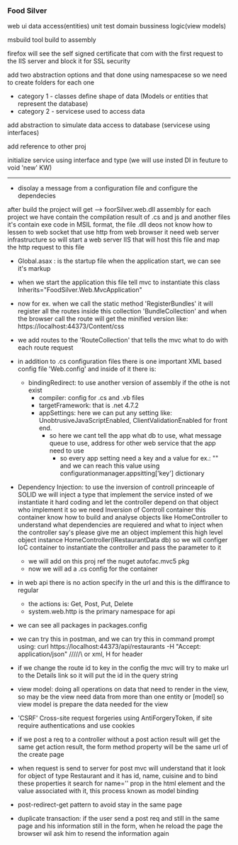 ### Food Silver

web ui
data access(entities)
unit test
domain bussiness logic(view models)


msbuild tool
build to assembly

firefox will see the self signed certificate that com with the first request to the IIS server and block it for SSL security

add two abstraction options and that done using namespacese so we need to create folders for each one
- category 1 - classes define shape of data (Models or entities that represent the database)
- category 2 - servicese used to access data

add abstraction to simulate data access to database (servicese using interfaces)

add reference to other proj

initialize service using interface and type (we will use insted DI in feuture to void 'new' KW)

--------------

- disolay a message from a configuration file and configure the dependecies

after build the project will get --> foorSilver.web.dll assembly for each project we have contain the compilation result of .cs and js and another files it's contain exe code in MSIL format, the file .dll deos not know how to lessen to web socket that use http from web browser it need web server infrastructure so will start a web server IIS that will host this file and map the http request to this file 


- Global.asax : is the startup file when the application start, we can see it's markup
- when we start the application this file tell mvc to instantiate this class Inherits="FoodSilver.Web.MvcApplication"
- now for ex. when we call the static method 'RegisterBundles' it will register all the routes inside this collection 'BundleCollection' and when the browser call the route will get the minified version like: https://localhost:44373/Content/css
- we add routes to the 'RouteCollection' that tells the mvc what to do with each route request
- in addition to .cs configuration files there is one important XML based config file 'Web.config' and inside of it there is:
  - bindingRedirect: to use another version of assembly if the othe is not exist
    - compiler: config for .cs and .vb files
    - targetFramework: that is .net 4.7.2
    - appSettings: here we can put any setting like: UnobtrusiveJavaScriptEnabled, ClientValidationEnabled for front end.
      - so here we cant tell the app what db to use, what message queue to use, address for other web service that the app need to use
        - so every app setting need a key and a value for ex.: "<add key='message' value='hello' >" and we can reach this value using configurationmanager.appsitting['key'] dictionary
- Dependency Injection: to use the inversion of controll princeaple of SOLID we will inject a type that implement the service insted of we instantiate it hard coding and let the controller depend on that object who implement it so we need Inversion of Controll container this container know how to build and analyse objects like HomeController to understand what dependencies are requiered and what to inject when the controller say's please give me an object implement this high level object instance HomeController(IRestaurantData db) so we will configer IoC container to instantiate the controller and pass the parameter to it
  - we will add on this proj ref the nuget autofac.mvc5 pkg
  - now we will ad a .cs config for the container

- in web api there is no action specify in the url and this is the diffirance to regular
  - the actions is: Get, Post, Put, Delete
  - system.web.http is the primary namespace for api

- we can see all packages in packages.config

- we can try this in postman, and we can try this in command prompt using: curl https://localhost:44373/api/restaurants -H "Accept: application/json" /\/\/\/\/\ or xml, H for header

- if we change the route id to key in the config the mvc will try to make url to the Details link so it will put the id in the query string

- view model: doing all operations on data that need to render in the view, so may be the view need data from more than one entity or [model] so view model is prepare the data needed for the view
- 'CSRF' Cross-site request forgeries using AntiForgeryToken, if site require authentications and use cookies

- if we post a req to a controller without a post action result will get the same get action result, the form method property will be the same url of the create page

- when request is send to server for post mvc will understand that it look for object of type Restaurant and it has id, name, cuisine and to bind these properties it search for name='' prop in the html element and the value associated with it, this process known as model binding

- post-redirect-get pattern to avoid stay in the same page
- duplicate transaction: if the user send a post req and still in the same page and his information still in the form, when he reload the page the browser wil ask him to resend the information again